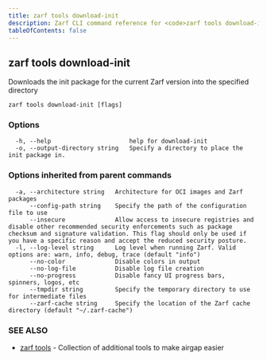 ```yaml
---
title: zarf tools download-init
description: Zarf CLI command reference for <code>zarf tools download-init</code>.
tableOfContents: false
---
```


<!-- Page generated by Zarf; DO NOT EDIT -->

## zarf tools download-init

Downloads the init package for the current Zarf version into the specified directory

```
zarf tools download-init [flags]
```

### Options

```
  -h, --help                      help for download-init
  -o, --output-directory string   Specify a directory to place the init package in.
```

### Options inherited from parent commands

```
  -a, --architecture string   Architecture for OCI images and Zarf packages
      --config-path string    Specify the path of the configuration file to use
      --insecure              Allow access to insecure registries and disable other recommended security enforcements such as package checksum and signature validation. This flag should only be used if you have a specific reason and accept the reduced security posture.
  -l, --log-level string      Log level when running Zarf. Valid options are: warn, info, debug, trace (default "info")
      --no-color              Disable colors in output
      --no-log-file           Disable log file creation
      --no-progress           Disable fancy UI progress bars, spinners, logos, etc
      --tmpdir string         Specify the temporary directory to use for intermediate files
      --zarf-cache string     Specify the location of the Zarf cache directory (default "~/.zarf-cache")
```

### SEE ALSO

* [zarf tools](/commands/zarf_tools/)	 - Collection of additional tools to make airgap easier

